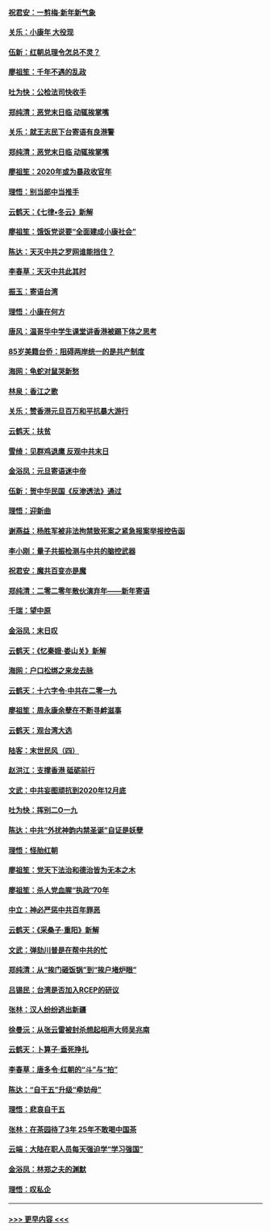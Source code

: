 #### [祝君安：一剪梅‧新年新气象](../pages/nsc993/n11776340.md?t=01090122) 
#### [关乐：小康年 大役现](../pages/nsc993/n11774213.md?t=01090122) 
#### [伍新：红朝总理令怎总不灵？](../pages/nsc993/n11770813.md?t=01090122) 
#### [廖祖笙：千年不遇的乱政](../pages/nsc993/n11770373.md?t=01090122) 
#### [吐为快：公检法司快收手](../pages/nsc993/n11770359.md?t=01090122) 
#### [郑纯清：恶党末日临 动辄挨掌嘴](../pages/nsc993/n11769912.md?t=01090122) 
#### [关乐：就王志民下台寄语有良港警](../pages/nsc993/n11769903.md?t=01090122) 
#### [郑纯清：恶党末日临 动辄挨掌嘴](../pages/nsc993/n11769356.md?t=01090122) 
#### [廖祖笙：2020年或为暴政收官年](../pages/nsc993/n11768216.md?t=01090122) 
#### [理悟：别当郎中当推手](../pages/nsc993/n11768243.md?t=01090122) 
#### [云鹤天：《七律▪冬云》新解](../pages/nsc993/n11768204.md?t=01090122) 
#### [廖祖笙：饿饭党说要“全面建成小康社会”](../pages/nsc993/n11767482.md?t=01090122) 
#### [陈达：天灭中共之罗网谁能挡住？](../pages/nsc993/n11767465.md?t=01090122) 
#### [李春草：天灭中共此其时](../pages/nsc993/n11767452.md?t=01090122) 
#### [振玉：寄语台湾](../pages/nsc993/n11767432.md?t=01090122) 
#### [理悟：小康在何方](../pages/nsc993/n11767394.md?t=01090122) 
#### [唐风：温哥华中学生课堂讲香港被踢下体之思考](../pages/nsc993/n11766848.md?t=01090122) 
#### [85岁美籍台侨：阻碍两岸统一的是共产制度](../pages/nsc993/n11765043.md?t=01090122) 
#### [海网：龟蛇对鼠哭新愁](../pages/nsc993/n11764895.md?t=01090122) 
#### [林泉：香江之歌](../pages/nsc993/n11764415.md?t=01090122) 
#### [关乐：赞香港元旦百万和平抗暴大游行](../pages/nsc993/n11764382.md?t=01090122) 
#### [云鹤天：扶贫](../pages/nsc993/n11764245.md?t=01090122) 
#### [雪绮：见群鸡退鹰  反观中共末日](../pages/nsc993/n11762112.md?t=01090122) 
#### [金浴凤：元旦寄语迷中帝](../pages/nsc993/n11761788.md?t=01090122) 
#### [伍新：贺中华民国《反渗透法》通过](../pages/nsc993/n11761994.md?t=01090122) 
#### [理悟：迎新曲](../pages/nsc993/n11761152.md?t=01090122) 
#### [谢燕益：杨胜军被非法拘禁致死案之紧急报案举报控告函](../pages/nsc993/n11756134.md?t=01090122) 
#### [李小刚：量子共振检测与中共的脑控武器](../pages/nsc993/n11754518.md?t=01090122) 
#### [祝君安：魔共百变亦是魔](../pages/nsc993/n11754469.md?t=01090122) 
#### [郑纯清：二零二零年散伙演弃年——新年寄语](../pages/nsc993/n11754195.md?t=01090122) 
#### [千瑞：望中原](../pages/nsc993/n11754159.md?t=01090122) 
#### [金浴凤：末日叹](../pages/nsc993/n11752359.md?t=01090122) 
#### [云鹤天：《忆秦娥‧娄山关》新解](../pages/nsc993/n11752348.md?t=01090122) 
#### [海网：户口松绑之来龙去脉](../pages/nsc993/n11752328.md?t=01090122) 
#### [云鹤天：十六字令‧中共在二零一九](../pages/nsc993/n11752305.md?t=01090122) 
#### [廖祖笙：周永康余孽在不断寻衅滋事](../pages/nsc993/n11751013.md?t=01090122) 
#### [云鹤天：观台湾大选](../pages/nsc993/n11751007.md?t=01090122) 
#### [陆客：末世民风（四）](../pages/nsc993/n11749203.md?t=01090122) 
#### [赵洪江：支撑香港 砥砺前行](../pages/nsc993/n11748482.md?t=01090122) 
#### [文武：中共妄图顽抗到2020年12月底](../pages/nsc993/n11748446.md?t=01090122) 
#### [吐为快：挥别二O一九](../pages/nsc993/n11748411.md?t=01090122) 
#### [陈达：中共“外扰神韵内禁圣诞”自证是妖孽](../pages/nsc993/n11748226.md?t=01090122) 
#### [理悟：怪胎红朝](../pages/nsc993/n11748206.md?t=01090122) 
#### [廖祖笙：党天下法治和德治皆为无本之木](../pages/nsc993/n11748135.md?t=01090122) 
#### [廖祖笙：杀人党血腥“执政”70年](../pages/nsc993/n11745144.md?t=01090122) 
#### [中立：神必严惩中共百年罪恶](../pages/nsc993/n11744970.md?t=01090122) 
#### [云鹤天：《采桑子‧重阳》新解](../pages/nsc993/n11744948.md?t=01090122) 
#### [文武：弹劾川普是在帮中共的忙](../pages/nsc993/n11744758.md?t=01090122) 
#### [郑纯清：从“挨门砸饭锅”到“挨户堵炉眼”](../pages/nsc993/n11744745.md?t=01090122) 
#### [吕锡民：台湾是否加入RCEP的研议](../pages/nsc993/n11744701.md?t=01090122) 
#### [张林：汉人纷纷逃出新疆](../pages/nsc993/n11743530.md?t=01090122) 
#### [徐曼沅：从张云雷被封杀想起相声大师吴兆南](../pages/nsc993/n11741816.md?t=01090122) 
#### [云鹤天：卜算子‧垂死挣扎](../pages/nsc993/n11739956.md?t=01090122) 
#### [李春草：唐多令‧红朝的“斗”与“拍”](../pages/nsc993/n11739830.md?t=01090122) 
#### [陈达：“自干五”升级“牵妨母”](../pages/nsc993/n11739724.md?t=01090122) 
#### [理悟：悲哀自干五](../pages/nsc993/n11739547.md?t=01090122) 
#### [张林：在茶园待了3年 25年不敢喝中国茶](../pages/nsc993/n11739240.md?t=01090122) 
#### [云端：大陆在职人员每天强迫学“学习强国”](../pages/nsc993/n11738735.md?t=01090122) 
#### [金浴凤：林郑之夫的渊默](../pages/nsc993/n11737735.md?t=01090122) 
#### [理悟：叹私企](../pages/nsc993/n11737715.md?t=01090122) 

----
#### [ >>> 更早内容 <<< ](../indexes/nsc993-earlier.md)
